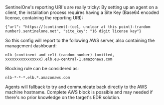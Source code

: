 SentinelOne's reporting URI's are really tricky:
By setting up an agent on a client, the installation process requires having a Site Key (Base64 encoded license, containing the reporting URI):

```
{"url": "https://(continent)-(ce1, unclear at this point)-(random number).sentinelone.net", "site_key": "16 digit license key"}
```

So this config will report to the following AWS server, also containing the management dashboard:

```
nlb-(continent and ce1)-(random number)-(omitted, xxxxxxxxxxxxxxxx).elb.eu-central-1.amazonaws.com
```

Blocking rule can be considered as:

```
nlb-*-*-*.elb.*.amazonaws.com
```


Agents will fallback to try and communicate back directly to the AWS machine hostname. Complete AWS block is possible and may needed if there's no prior knowledge on the target's EDR solution.
